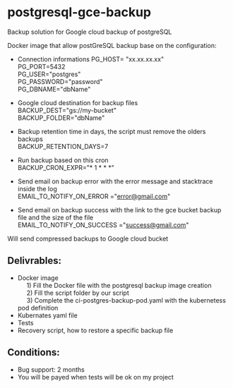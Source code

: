 # postgresql-gce-backup
Backup solution for Google cloud backup of postgreSQL

Docker image that allow postGreSQL backup base on the configuration:

- Connection informations
PG_HOST= "xx.xx.xx.xx"     
PG_PORT=5432       
PG_USER="postgres"      
PG_PASSWORD="password"      
PG_DBNAME="dbName"

- Google cloud destination for backup files  
BACKUP_DEST="gs://my-bucket"   
BACKUP_FOLDER="dbName"

- Backup retention time in days, the script must remove the olders backups  
BACKUP_RETENTION_DAYS=7     

- Run backup based on this cron  
BACKUP_CRON_EXPR="* 1 * * *"   

- Send email on backup error with the error message and stacktrace inside the log    
EMAIL_TO_NOTIFY_ON_ERROR ="error@gmail.com"   

- Send email on backup success with the link to the gce bucket backup file and the size of the file  
EMAIL_TO_NOTIFY_ON_SUCCESS  ="success@gmail.com"  
      
Will send compressed backups to Google cloud bucket

## Delivrables:

- Docker image  
      1) Fill the Docker file with the postgresql backup image creation   
      2) Fill the script folder by our script  
      3) Complete the ci-postgres-backup-pod.yaml with the kubernetess pod definition  
- Kubernates yaml file
- Tests
- Recovery script, how to restore a specific backup file

## Conditions:

- Bug support: 2 months
- You will be payed when tests will be ok on my project
